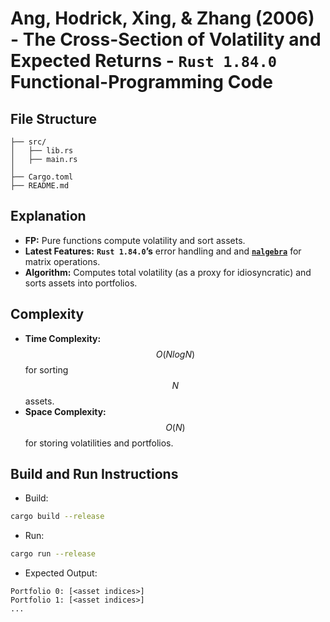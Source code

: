 # Ang, Hodrick, Xing, & Zhang (2006) - The Cross-Section of Volatility and Expected Returns - __`Rust 1.84.0` Functional-Programming Code__

## File Structure
```
├── src/
│   ├── lib.rs
│   ├── main.rs
│
├── Cargo.toml
├── README.md
```

## Explanation
- __FP:__ Pure functions compute volatility and sort assets.
- __Latest Features:__ __`Rust 1.84.0`’s__ error handling and and [__`nalgebra`__](https://github.com/dimforge/nalgebra) for matrix operations.
- __Algorithm:__ Computes total volatility (as a proxy for idiosyncratic) and sorts assets into portfolios.

## Complexity
- __Time Complexity:__ $$O(NlogN)$$ for sorting $$N$$ assets.
- __Space Complexity:__ $$O(N)$$ for storing volatilities and portfolios.

## Build and Run Instructions
- Build:
```bash
cargo build --release
```
- Run:
```bash
cargo run --release
```
- Expected Output:
```
Portfolio 0: [<asset indices>]
Portfolio 1: [<asset indices>]
...
```
